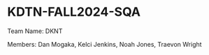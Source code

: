 # KDTN-FALL2024-SQA
Team Name: DKNT

Members: Dan Mogaka, Kelci Jenkins, Noah Jones, Traevon Wright
